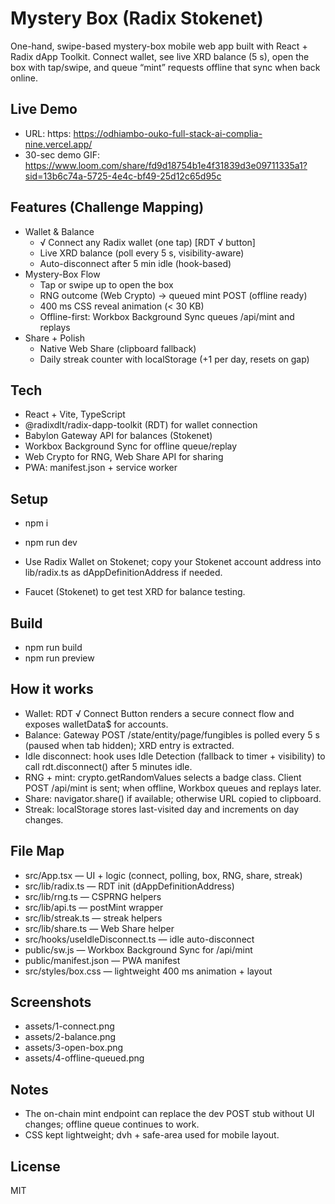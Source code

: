 # Mystery Box (Radix Stokenet)

One-hand, swipe-based mystery-box mobile web app built with React + Radix dApp Toolkit. Connect wallet, see live XRD balance (5 s), open the box with tap/swipe, and queue “mint” requests offline that sync when back online.

## Live Demo
- URL: https: https://odhiambo-ouko-full-stack-ai-complia-nine.vercel.app/
- 30-sec demo GIF: https://www.loom.com/share/fd9d18754b1e4f31839d3e09711335a1?sid=13b6c74a-5725-4e4c-bf49-25d12c65d95c

## Features (Challenge Mapping)
- Wallet & Balance
  - √ Connect any Radix wallet (one tap) [RDT √ button]
  - Live XRD balance (poll every 5 s, visibility-aware)
  - Auto-disconnect after 5 min idle (hook-based)
- Mystery-Box Flow
  - Tap or swipe up to open the box
  - RNG outcome (Web Crypto) → queued mint POST (offline ready)
  - 400 ms CSS reveal animation (< 30 KB)
  - Offline-first: Workbox Background Sync queues /api/mint and replays
- Share + Polish
  - Native Web Share (clipboard fallback)
  - Daily streak counter with localStorage (+1 per day, resets on gap)

## Tech
- React + Vite, TypeScript
- @radixdlt/radix-dapp-toolkit (RDT) for wallet connection
- Babylon Gateway API for balances (Stokenet)
- Workbox Background Sync for offline queue/replay
- Web Crypto for RNG, Web Share API for sharing
- PWA: manifest.json + service worker

## Setup
- npm i
- npm run dev

- Use Radix Wallet on Stokenet; copy your Stokenet account address into lib/radix.ts as dAppDefinitionAddress if needed.
- Faucet (Stokenet) to get test XRD for balance testing.

## Build
- npm run build
- npm run preview


## How it works
- Wallet: RDT √ Connect Button renders a secure connect flow and exposes walletData$ for accounts.
- Balance: Gateway POST /state/entity/page/fungibles is polled every 5 s (paused when tab hidden); XRD entry is extracted.
- Idle disconnect: hook uses Idle Detection (fallback to timer + visibility) to call rdt.disconnect() after 5 minutes idle.
- RNG + mint: crypto.getRandomValues selects a badge class. Client POST /api/mint is sent; when offline, Workbox queues and replays later.
- Share: navigator.share() if available; otherwise URL copied to clipboard.
- Streak: localStorage stores last-visited day and increments on day changes.

## File Map
- src/App.tsx — UI + logic (connect, polling, box, RNG, share, streak)
- src/lib/radix.ts — RDT init (dAppDefinitionAddress)
- src/lib/rng.ts — CSPRNG helpers
- src/lib/api.ts — postMint wrapper
- src/lib/streak.ts — streak helpers
- src/lib/share.ts — Web Share helper
- src/hooks/useIdleDisconnect.ts — idle auto-disconnect
- public/sw.js — Workbox Background Sync for /api/mint
- public/manifest.json — PWA manifest
- src/styles/box.css — lightweight 400 ms animation + layout

## Screenshots
- assets/1-connect.png
- assets/2-balance.png
- assets/3-open-box.png
- assets/4-offline-queued.png

## Notes
- The on-chain mint endpoint can replace the dev POST stub without UI changes; offline queue continues to work.
- CSS kept lightweight; dvh + safe-area used for mobile layout.

## License
MIT
